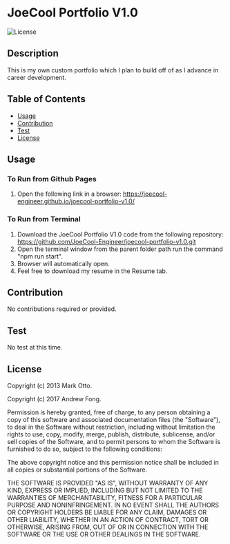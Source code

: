 # JoeCool Portfolio V1.0
![License](https://img.shields.io/badge/License-Mit-blue.svg)

  ## Description
  This is my own custom portfolio which I plan to build off of as I advance in career development. 
  
  ## Table of Contents 
  
  - [Usage](#usage)
  - [Contribution](#contribution)
  - [Test](#test)
  - [License](#license)
  
  ## Usage

  ### To Run from Github Pages
  1. Open the following link in a browser: https://joecool-engineer.github.io/joecool-portfolio-v1.0/

  ### To Run from Terminal
  1. Download the JoeCool Portfolio V1.0 code from the following repository: https://github.com/JoeCool-Engineer/joecool-portfolio-v1.0.git
  2. Open the terminal window from the parent folder path run the command "npm run start".
  3. Browser will automatically open.
  4. Feel free to download my resume in the Resume tab.
  
  ## Contribution
  No contributions required or provided. 
  
  ## Test
  No test at this time.

  ## License
  
  Copyright (c) 2013 Mark Otto.
  
  Copyright (c) 2017 Andrew Fong.

  Permission is hereby granted, free of charge, to any person obtaining a copy of this software and associated documentation files (the "Software"), to deal in the Software without restriction, including without limitation the rights to use, copy, modify, merge, publish, distribute, sublicense, and/or sell copies of the Software, and to permit persons to whom the Software is furnished to do so, subject to the following conditions:

  The above copyright notice and this permission notice shall be included in all copies or substantial portions of the Software.

  THE SOFTWARE IS PROVIDED "AS IS", WITHOUT WARRANTY OF ANY KIND, EXPRESS OR IMPLIED, INCLUDING BUT NOT LIMITED TO THE WARRANTIES OF MERCHANTABILITY, FITNESS FOR A PARTICULAR PURPOSE AND NONINFRINGEMENT. IN NO EVENT SHALL THE AUTHORS OR COPYRIGHT HOLDERS BE LIABLE FOR ANY CLAIM, DAMAGES OR OTHER LIABILITY, WHETHER IN AN ACTION OF CONTRACT, TORT OR OTHERWISE, ARISING FROM, OUT OF OR IN CONNECTION WITH THE SOFTWARE OR THE USE OR OTHER DEALINGS IN THE SOFTWARE.